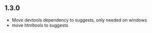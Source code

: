 
## 1.3.0 ##
* Move devtools dependency to suggests, only needed on windows
* move htmltools to suggests
